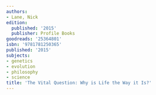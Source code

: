```yaml
---
authors:
- Lane, Nick
edition:
  published: '2015'
  publisher: Profile Books
goodreads: '25364801'
isbn: '9781781250365'
published: '2015'
subjects:
- genetics
- evolution
- philosophy
- science
title: 'The Vital Question: Why is Life the Way it Is?'
---
```


